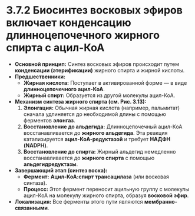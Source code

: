 # 3.7.2 Биосинтез восковых эфиров включает конденсацию длинноцепочечного жирного спирта с ацил-КоА

*   **Основной принцип:** Синтез восковых эфиров происходит путем **конденсации (этерификации)** жирного спирта и жирной кислоты.
*   **Предшественники:**
    *   **Жирная кислота:** Поступает в активированной форме — в виде **длинноцепочечного ацил-КоА**.
    *   **Жирный спирт:** Образуется из другой молекулы ацил-КоА.
*   **Механизм синтеза жирного спирта (см. Рис. 3.13):**
    1.  **Элонгация:** Обычная жирная кислота (например, пальмитат) сначала удлиняется до необходимой длины с помощью ферментов **элонгаз**.
    2.  **Восстановление до альдегида:** Длинноцепочечный ацил-КоА восстанавливается до **жирного альдегида**. Эта реакция катализируется **ацил-КоА-редуктазой** и требует **НАДФН (NADPH)**.
    3.  **Восстановление до спирта:** Жирный альдегид немедленно восстанавливается до **жирного спирта** с помощью **альдегидредуктазы**.
*   **Завершающий этап (синтез воска):**
    *   **Фермент:** **Ацил-КоА:спирт трансацилаза** (или восковая синтаза).
    *   **Процесс:** Этот фермент переносит ацильную группу с молекулы ацил-КоА на молекулу жирного спирта, образуя **восковой эфир**.
*   **Локализация:** Все ферменты этого пути являются **мембранно-связанными**.
